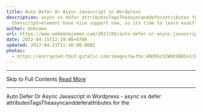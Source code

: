 ```yaml
---
title: Auto Defer Or Async Javascript in Wordpress
description: async vs defer attributesTagsTheasyncanddeferattributes for
  the<script>element have nice support now, so its time to learn exactly
author: Unknown
url: https://www.webmanajemen.com/2017/04/auto-defer-or-async-javascript-in-wp.html
date: 2022-04-15T12:19:00+0700
updated: 2017-04-21T11:48:00.000Z
photos:
  - https://encrypted-tbn3.gstatic.com/images?q=tbn:ANd9GcSIWbE9ADSn11CH5cNI3gcioX1mK17u9QAfTSLX9hxLtwyXgFYdt0J_Yyrw
---
```


<hr/> Skip to Full Contents <a href="https://www.webmanajemen.com/2017/04/auto-defer-or-async-javascript-in-wp.html" rel="follow" class="button" id="read-more">Read More</a> <hr/> Auto Defer Or Async Javascript in Wordpress - async vs defer attributesTagsTheasyncanddeferattributes for the<script>element have nice support now, so its time to learn exactly async vs defer attributes


Tags:

The async and defer attributes for the <script> element have nice support now, so it’s time to learn exactly what they do!



Legend



                <script>                                            
Let's begin by process what <script> with none attributes                 will. The HTML file are parsed till the script file is hit, at                 that time parsing can stop and a call for participation are                 created to fetch the file (if it's external). The script can                 then be dead before parsing is resumed.             
                                        
                <script async>                                            
async downloads the file through out HTML parsing and can pause                 the HTML program to execute it once it'sfinished downloading.             
                                        
                <script defer>                                            
defer downloads the file throughout hypertext markup language                 parsing and can solely execute it once the computer program has                 completed. defer scripts also are guarenteed to execute within                 the order that they seem within the document.             
                                        
                When should I use what?                                             
Typically you would like to use async wherever attainable, then                 defer then no attribute. Here area unit some general rules to                 follow:             

                    If the script is modular and does not rely on any scripts                     then useasync.                 
                    If the script relies upon or is relied upon by another                     script then usedefer.                 
If the script is small and is relied upon by anasync script then use an inlinescript with no attributes placed                    above the async scripts.                 

                Support                                             
IE9 and below have some pretty unhealthy bugs in their                 implementation of defersuch that the execution order isn't                 guarenteed. If you would like to support <= IE9 i like to                 recommend not exploitation defer in the least and embrace your                 scripts with no attribute if the execution order matters.                                     Read the specifics here                                .             

This time I will give functions.php custom to automatically defer or         async javascript (js).     
Function: adding async = "async" for async and defer = "defer" to defer         javascript (js).     

        defer 
  add_defer_attribute function ($ tag, $ handle) {
    // add script handles to the array below
    $ Scripts_to_defer = array ( 'my-js-handle', 'another-handle');
   
    foreach ($ scripts_to_defer as $ defer_script) {
       if ($ defer_script === $ handle) {
          return str_replace ( 'src', 'defer = "defer" src ", $ tags);
       }
    }
    return $ tag;
 } 
  add_filter ( 'script_loader_tag', 'add_defer_attribute', 10, 2); 
    
    async 
  add_async_attribute function ($ tag, $ handle) {
    // add script handles to the array below
    $ Scripts_to_async = array ( 'my-js-handle', 'another-handle');
   
    foreach ($ scripts_to_async as $ async_script) {
       if ($ async_script === $ handle) {
          return str_replace ( 'src', 'async = "async" src ", $ tags);
       }
    }
    return $ tag;
 } 
  add_filter ( 'script_loader_tag', 'add_async_attribute', 10, 2); 
Let me know if you have any questions below. <hr/> Skip to Full Contents <a href="https://www.webmanajemen.com/2017/04/auto-defer-or-async-javascript-in-wp.html" rel="follow" class="button" id="read-more">Read More</a> <hr/>